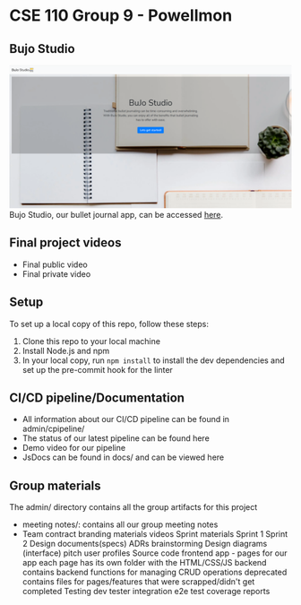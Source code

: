 # CSE 110 Group 9 - Powellmon
## Bujo Studio
![Homepage](specs/interface/final-screenshots/homepage.PNG)
Bujo Studio, our bullet journal app, can be accessed [here](https://cse110-sp21-group9.github.io/cse110-sp21-group9/).
## Final project videos 
- Final public video
- Final private video 

## Setup
To set up a local copy of this repo, follow these steps: 
1. Clone this repo to your local machine
2. Install Node.js and npm
3. In your local copy, run `npm install` to install the dev dependencies and set up the pre-commit hook for the linter 

## CI/CD pipeline/Documentation
- All information about our CI/CD pipeline can be found in admin/cpipeline/
- The status of our latest pipeline can be found here
- Demo video for our pipeline 
- JsDocs can be found in docs/ and can be viewed here

## Group materials
The admin/ directory contains all the group artifacts for this project
- meeting notes/: contains all our group meeting notes
- Team contract
	branding materials
	videos
 	Sprint materials
		Sprint 1
		Sprint 2
Design documents(specs)
	ADRs
	brainstorming
	Design diagrams (interface)
	pitch
	user profiles 
Source code
	frontend
		app - pages for our app
			each page has its own folder with the HTML/CSS/JS
	backend
		contains backend functions for managing CRUD operations
	deprecated
		contains files for pages/features that were scrapped/didn't get completed
Testing
	dev
	tester
	integration
	e2e
	test coverage reports
